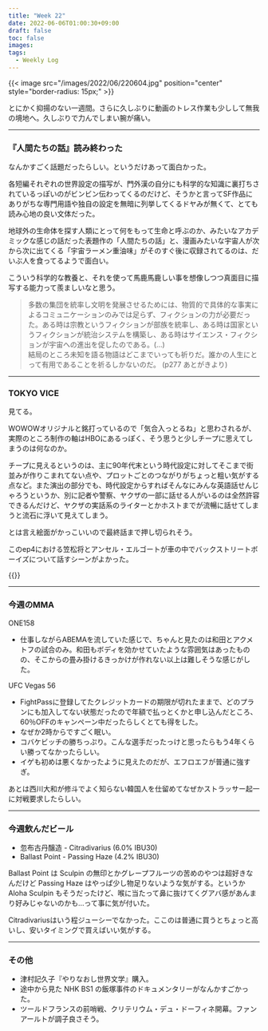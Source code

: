 ```yaml
---
title: "Week 22"
date: 2022-06-06T01:00:30+09:00
draft: false
toc: false
images:
tags:
  - Weekly Log
---
```


{{< image src="/images/2022/06/220604.jpg"  position="center" style="border-radius: 15px;" >}}

とにかく抑揚のない一週間。さらに久しぶりに動画のトレス作業も少しして無我の境地へ。久しぶりで力んでしまい腕が痛い。

<!--more--> 

---

### 『人間たちの話』読み終わった

なんかすごく話題だったらしい。というだけあって面白かった。

各短編それぞれの世界設定の描写が、門外漢の自分にも科学的な知識に裏打ちされているっぽいのがビンビン伝わってくるのだけど、そうかと言ってSF作品にありがちな専門用語や独自の設定を無暗に列挙してくるドヤみが無くて、とても読み心地の良い文体だった。

地球外の生命体を探す人類にとって何をもって生命と呼ぶのか、みたいなアカデミックな感じの話だった表題作の「人間たちの話」と、漫画みたいな宇宙人が次から次に出てくる「宇宙ラーメン重油味」がそのすぐ後に収録されてるのは、だいぶ人を食ってるようで面白い。

こういう科学的な教養と、それを使って馬鹿馬鹿しい事を想像しつつ真面目に描写する能力って羨ましいなと思う。

> 多数の集団を統率し文明を発展させるためには、物質的で具体的な事実によるコミュニケーションのみでは足らず、フィクションの力が必要だった。ある時は宗教というフィクションが部族を統率し、ある時は国家というフィクションが統治システムを構築し、ある時はサイエンス・フィクションが宇宙への進出を促したのである。(...)  
> 結局のところ未知を語る物語はどこまでいっても祈りだ。誰かの人生にとって有用であることを祈るしかないのだ。   (p277 あとがきより)

---

### TOKYO VICE

見てる。

WOWOWオリジナルと銘打っているので「気合入っとるね」と思わされるが、実際のところ制作の軸はHBOにあるっぽく、そう思うと少しチープに思えてしまうのは何なのか。

チープに見えるというのは、主に90年代末という時代設定に対してそこまで街並みが作りこまれてない点や、プロットごとのつながりがちょっと粗い気がする点など。また演出の部分でも、時代設定からすればそんなにみんな英語話せんじゃろうというか、別に記者や警察、ヤクザの一部に話せる人がいるのは全然許容できるんだけど、ヤクザの実話系のライターとかホストまでが流暢に話せてしまうと流石に浮いて見えてしまう。

とは言え絵面がかっこいいので最終話まで押し切られそう。

このep4における笠松将とアンセル・エルゴートが車の中でバックストリートボーイズについて話すシーンがよかった。

{{<youtube wClr8SjXBS8>}} 

---

### 今週のMMA

ONE158

- 仕事しながらABEMAを流していた感じで、ちゃんと見たのは和田とアクメトフの試合のみ。和田もボディを効かせていたような雰囲気はあったものの、そこからの畳み掛けるきっかけが作れない以上は難しそうな感じがした。

UFC Vegas 56

- FightPassに登録してたクレジットカードの期限が切れたままで、どのプランにも加入してない状態だったので年額で払っとくかと申し込んだところ、60％OFFのキャンペーン中だったらしくとても得をした。
- なぜか2時からですごく眠い。
- コバケビッチの勝ちっぷり。こんな選手だったっけと思ったらもう4年くらい勝ってなかったらしい。
- イゲも初めは悪くなかったように見えたのだが、エフロエフが普通に強すぎ。

あとは西川大和が修斗でよく知らない韓国人を仕留めてなぜかストラッサー起一に対戦要求したらしい。

---

### 今週飲んだビール

- 忽布古丹醸造 - Citradivarius (6.0% IBU30)
- Ballast Point - Passing Haze  (4.2% IBU30)

 Ballast Point は Sculpin の無印とかグレープフルーツの苦めのやつは超好きなんだけど Passing Haze はやっぱ少し物足りないような気がする。というか Aloha Sculpin もそうだったけど、喉に当たって鼻に抜けてくグアバ感があんまり好みじゃないのかも…って事に気が付いた。

Citradivariusはいう程ジューシーでなかった。ここのは普通に買うとちょっと高いし、安いタイミングで買えばいい気がする。

---

### その他

- 津村記久子『やりなおし世界文学』購入。
- 途中から見た NHK BS1 の飯塚事件のドキュメンタリーがなんかすごかった。
- ツールドフランスの前哨戦、クリテリウム・デュ・ドーフィネ開幕。ファンアールトが調子良さそう。